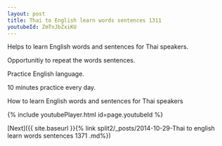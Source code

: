 ```yaml
---
layout: post
title: Thai to English learn words sentences 1311 
youtubeId: ZmTnJbZxiKU
---
```

 
 
Helps to learn English words and sentences for Thai speakers.

Opportunitiy to repeat the words sentences. 

Practice English language. 
 
10 minutes practice every day. 
 
How to learn English words and sentences for Thai speakers 
 
{% include youtubePlayer.html id=page.youtubeId %}
 
 
[Next]({{ site.baseurl }}{% link  split2/_posts/2014-10-29-Thai to english learn words sentences 1371 .md%})
 
